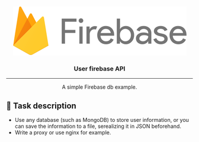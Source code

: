 <p align="center">
  <a href="" rel="noopener">
 <img width=469px height=132px src="https://github.com/honyshyota/fire-base-repo/blob/master/images/Firebase_Logo.svg" alt="Project logo"></a>
</p>

<h3 align="center">User firebase API</h3>


---

<p align="center"> A simple Firebase db example.
    <br> 
</p>

## 📝 Task description
  
* Use any database (such as MongoDB) to store user information, or you can save the information to a file, serealizing it in JSON beforehand.
* Write a proxy or use nginx for example.

